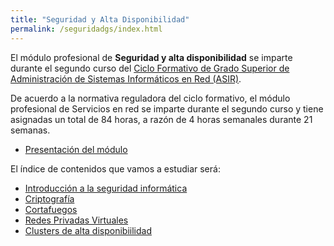 ```yaml
---
title: "Seguridad y Alta Disponibilidad"
permalink: /seguridadgs/index.html
---
```


El módulo profesional de **Seguridad y alta disponibilidad** se imparte durante el segundo curso del [Ciclo Formativo de Grado Superior de Administración de Sistemas Informáticos en Red (ASIR)](http://www.aapri.es/curriculo/fp/asir).

De acuerdo a la normativa reguladora del ciclo formativo, el módulo profesional de Servicios en red se imparte durante el segundo curso y tiene asignadas un total de 84 horas, a razón de 4 horas semanales durante 21 semanas.

* [Presentación del módulo](https://docs.google.com/presentation/d/e/2PACX-1vQCYjdh1xx8HY-rP_D33zlJ-DR9s5knPDbBXPUAZJoLCT8Sb5Iwr56MZXhnodGfYSYx1xfXr8jaCvem/pub?start=false&loop=false&delayms=3000)


El índice de contenidos que vamos a estudiar será:

* [Introducción a la seguridad informática](u01)
* [Criptografía](u02)
* [Cortafuegos](u03)
* [Redes Privadas Virtuales](u04)
* [Clusters de alta disponibiilidad](u05)

